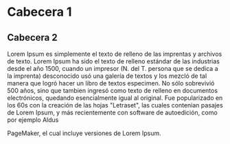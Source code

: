 Cabecera 1
==========

Cabecera 2
----------

Lorem Ipsum es simplemente el texto de relleno de las imprentas y archivos de texto. Lorem Ipsum ha sido el texto de relleno estándar de
las industrias desde el año 1500, cuando un impresor (N. del T. persona que se dedica a la imprenta) desconocido usó una galería de textos
y los mezcló de tal manera que logró hacer un libro de textos especimen. No sólo sobrevivió 500 años, sino que tambien ingresó como texto
de relleno en documentos electrónicos, quedando esencialmente igual al original. Fue popularizado en los 60s con la creación de las hojas 
"Letraset", las cuales contenian pasajes de Lorem Ipsum, y más recientemente con software de autoedición, como por ejemplo Aldus

PageMaker, el cual incluye versiones de Lorem Ipsum.

